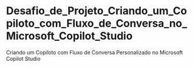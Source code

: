# Desafio_de_Projeto_Criando_um_Copiloto_com_Fluxo_de_Conversa_no_Microsoft_Copilot_Studio
Criando um Copiloto com Fluxo de Conversa Personalizado no Microsoft Copilot Studio
